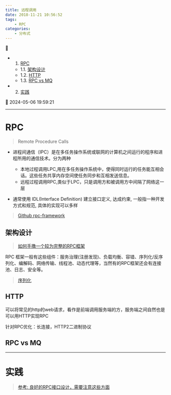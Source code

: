 ```yaml
---
title: 远程调用
date: 2018-11-21 10:56:52
tags: 
    - RPC
categories: 
    - 分布式
---
```


💠

- 1. [RPC](#rpc)
    - 1.1. [架构设计](#架构设计)
    - 1.2. [HTTP](#http)
    - 1.3. [RPC vs MQ](#rpc-vs-mq)
- 2. [实践](#实践)

💠 2024-05-06 19:59:21
****************************************
# RPC
> Remote Procedure Calls 

- 进程间通信（IPC）是在多任务操作系统或联网的计算机之间运行的程序和进程所用的通信技术。分为两种
    - 本地过程调用LPC,用在多任务操作系统中，使得同时运行的任务能互相会话。这些任务共享内存空间使任务同步和互相发送信息。
    - 远程过程调用RPC,类似于LPC，只是调用方和被调用方中间隔了网络这一层

- 通常使用 IDL(Interface Definition) 建立接口定义, 达成约束, 一般指一种开发方式和规范, 具体的实现可以多样

> [Github rpc-framework ](https://github.com/topics/rpc-framework?l=java)

## 架构设计
> [如何手撸一个较为完整的RPC框架 ](https://juejin.cn/post/6992867064952127524)  

RPC 框架一般有这些组件：服务治理(注册发现)、负载均衡、容错、序列化/反序列化、编解码、网络传输、线程池、动态代理等，当然有的RPC框架还会有连接池、日志、安全等。

> [序列化](/Skills/Serialization/Serialization.md)

## HTTP
可以将常见的http的web请求，看作是前端调用服务端的方，服务端之间自然也是可以用HTTP实现RPC

针对RPC优化：长连接，HTTP2二进制协议

## RPC vs MQ

************************

# 实践

> [参考: 良好的RPC接口设计，需要注意这些方面](https://www.jianshu.com/p/dca5b00e72e4)